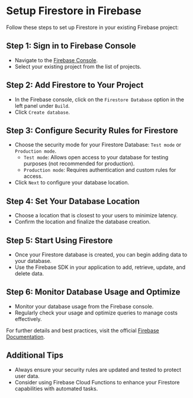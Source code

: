 
# Setup Firestore in Firebase

Follow these steps to set up Firestore in your existing Firebase project:

## Step 1: Sign in to Firebase Console
- Navigate to the [Firebase Console](https://console.firebase.google.com/).
- Select your existing project from the list of projects.

## Step 2: Add Firestore to Your Project
- In the Firebase console, click on the `Firestore Database` option in the left panel under `Build`.
- Click `Create database`.

## Step 3: Configure Security Rules for Firestore
- Choose the security mode for your Firestore Database: `Test mode` or `Production mode`.
  - `Test mode`: Allows open access to your database for testing purposes (not recommended for production).
  - `Production mode`: Requires authentication and custom rules for access.
- Click `Next` to configure your database location.

## Step 4: Set Your Database Location
- Choose a location that is closest to your users to minimize latency.
- Confirm the location and finalize the database creation.

## Step 5: Start Using Firestore
- Once your Firestore database is created, you can begin adding data to your database.
- Use the Firebase SDK in your application to add, retrieve, update, and delete data.

## Step 6: Monitor Database Usage and Optimize
- Monitor your database usage from the Firebase console.
- Regularly check your usage and optimize queries to manage costs effectively.

For further details and best practices, visit the official [Firebase Documentation](https://firebase.google.com/docs/firestore).

## Additional Tips
- Always ensure your security rules are updated and tested to protect user data.
- Consider using Firebase Cloud Functions to enhance your Firestore capabilities with automated tasks.
